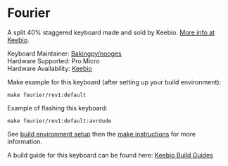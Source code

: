 Fourier
========

A split 40% staggered keyboard made and sold by Keebio. [More info at Keebio](https://keeb.io).

Keyboard Maintainer: [Bakingpy/nooges](https://github.com/nooges)  
Hardware Supported: Pro Micro  
Hardware Availability: [Keebio](https://keeb.io/collections/frontpage/products/fourier-40-split-staggered-keyboard)  

Make example for this keyboard (after setting up your build environment):

    make fourier/rev1:default

Example of flashing this keyboard:

    make fourier/rev1:default:avrdude

See [build environment setup](https://docs.qmk.fm/build_environment_setup.html) then the [make instructions](https://docs.qmk.fm/make_instructions.html) for more information.

A build guide for this keyboard can be found here: [Keebio Build Guides](https://docs.keeb.io)
